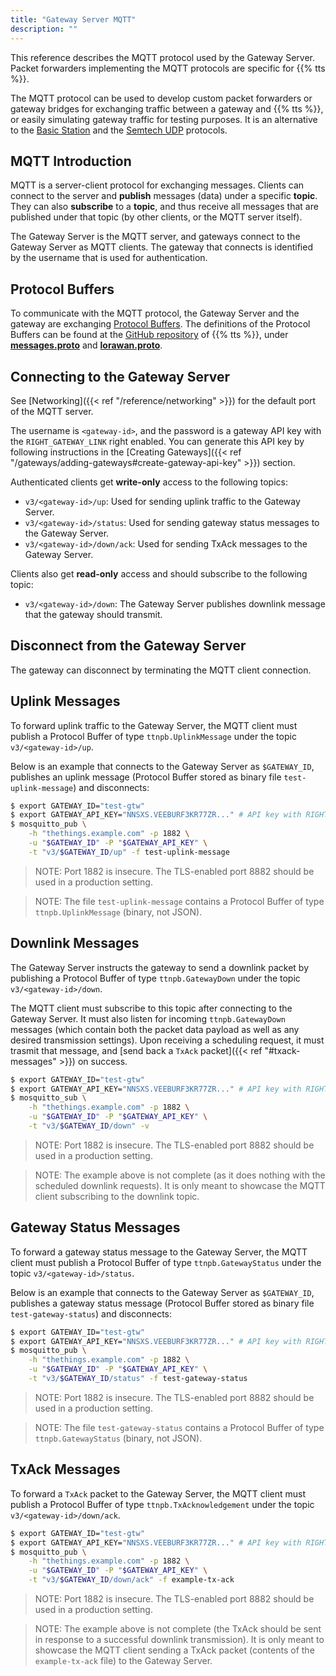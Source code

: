 ```yaml
---
title: "Gateway Server MQTT"
description: ""
---
```


This reference describes the MQTT protocol used by the Gateway Server. Packet forwarders implementing the MQTT protocols are specific for {{% tts %}}.

The MQTT protocol can be used to develop custom packet forwarders or gateway bridges for exchanging traffic between a gateway and {{% tts %}}, or easily simulating gateway traffic for testing purposes. It is an alternative to the [Basic Station](https://doc.sm.tc/station/index.html) and the [Semtech UDP](https://github.com/Lora-net/packet_forwarder/blob/master/PROTOCOL.TXT) protocols.

## MQTT Introduction

MQTT is a server-client protocol for exchanging messages. Clients can connect to the server and **publish** messages (data) under a specific **topic**. They can also **subscribe** to a **topic**, and thus receive all messages that are published under that topic (by other clients, or the MQTT server itself).

The Gateway Server is the MQTT server, and gateways connect to the Gateway Server as MQTT clients. The gateway that connects is identified by the username that is used for authentication.

## Protocol Buffers

To communicate with the MQTT protocol, the Gateway Server and the gateway are exchanging [Protocol Buffers](https://developers.google.com/protocol-buffers). The definitions of the Protocol Buffers can be found at the [GitHub repository](https://github.com/TheThingsNetwork/lorawan-stack) of {{% tts %}}, under [**messages.proto**](https://github.com/TheThingsNetwork/lorawan-stack/blob/default/api/messages.proto) and [**lorawan.proto**](https://github.com/TheThingsNetwork/lorawan-stack/blob/default/api/lorawan.proto).

## Connecting to the Gateway Server

See [Networking]({{< ref "/reference/networking" >}}) for the default port of the MQTT server.

The username is `<gateway-id>`, and the password is a gateway API key with the `RIGHT_GATEWAY_LINK` right enabled. You can generate this API key by following instructions in the [Creating Gateways]({{< ref "/gateways/adding-gateways#create-gateway-api-key" >}}) section.

Authenticated clients get **write-only** access to the following topics:

- `v3/<gateway-id>/up`: Used for sending uplink traffic to the Gateway Server.
- `v3/<gateway-id>/status`: Used for sending gateway status messages to the Gateway Server.
- `v3/<gateway-id>/down/ack`: Used for sending TxAck messages to the Gateway Server.

Clients also get **read-only** access and should subscribe to the following topic:

- `v3/<gateway-id>/down`: The Gateway Server publishes downlink message that the gateway should transmit.

## Disconnect from the Gateway Server

The gateway can disconnect by terminating the MQTT client connection.

## Uplink Messages

To forward uplink traffic to the Gateway Server, the MQTT client must publish a Protocol Buffer of type `ttnpb.UplinkMessage` under the topic `v3/<gateway-id>/up`.

Below is an example that connects to the Gateway Server as `$GATEWAY_ID`, publishes an uplink message (Protocol Buffer stored as binary file `test-uplink-message`) and disconnects:

```bash
$ export GATEWAY_ID="test-gtw"
$ export GATEWAY_API_KEY="NNSXS.VEEBURF3KR77ZR..." # API key with RIGHT_GATEWAY_LINK rights
$ mosquitto_pub \
    -h "thethings.example.com" -p 1882 \
    -u "$GATEWAY_ID" -P "$GATEWAY_API_KEY" \
    -t "v3/$GATEWAY_ID/up" -f test-uplink-message
```

>NOTE: Port 1882 is insecure. The TLS-enabled port 8882 should be used in a production setting.

>NOTE: The file `test-uplink-message` contains a Protocol Buffer of type `ttnpb.UplinkMessage` (binary, not JSON).

## Downlink Messages

The Gateway Server instructs the gateway to send a downlink packet by publishing a Protocol Buffer of type `ttnpb.GatewayDown` under the topic `v3/<gateway-id>/down`.

The MQTT client must subscribe to this topic after connecting to the Gateway Server. It must also listen for incoming `ttnpb.GatewayDown` messages (which contain both the packet data payload as well as any desired transmission settings). Upon receiving a scheduling request, it must trasmit that message, and [send back a `TxAck` packet]({{< ref "#txack-messages" >}}) on success.

```bash
$ export GATEWAY_ID="test-gtw"
$ export GATEWAY_API_KEY="NNSXS.VEEBURF3KR77ZR..." # API key with RIGHT_GATEWAY_LINK rights
$ mosquitto_sub \
    -h "thethings.example.com" -p 1882 \
    -u "$GATEWAY_ID" -P "$GATEWAY_API_KEY" \
    -t "v3/$GATEWAY_ID/down" -v
```

>NOTE: Port 1882 is insecure. The TLS-enabled port 8882 should be used in a production setting.

>NOTE: The example above is not complete (as it does nothing with the scheduled downlink requests). It is only meant to showcase the MQTT client subscribing to the downlink topic.

## Gateway Status Messages

To forward a gateway status message to the Gateway Server, the MQTT client must publish a Protocol Buffer of type `ttnpb.GatewayStatus` under the topic `v3/<gateway-id>/status`.

Below is an example that connects to the Gateway Server as `$GATEWAY_ID`, publishes a gateway status message (Protocol Buffer stored as binary file `test-gateway-status`) and disconnects:

```bash
$ export GATEWAY_ID="test-gtw"
$ export GATEWAY_API_KEY="NNSXS.VEEBURF3KR77ZR..." # API key with RIGHT_GATEWAY_LINK rights
$ mosquitto_pub \
    -h "thethings.example.com" -p 1882 \
    -u "$GATEWAY_ID" -P "$GATEWAY_API_KEY" \
    -t "v3/$GATEWAY_ID/status" -f test-gateway-status
```

>NOTE: Port 1882 is insecure. The TLS-enabled port 8882 should be used in a production setting.

>NOTE: The file `test-gateway-status` contains a Protocol Buffer of type `ttnpb.GatewayStatus` (binary, not JSON).

## TxAck Messages

To forward a `TxAck` packet to the Gateway Server, the MQTT client must publish a Protocol Buffer of type `ttnpb.TxAcknowledgement` under the topic `v3/<gateway-id>/down/ack`.

```bash
$ export GATEWAY_ID="test-gtw"
$ export GATEWAY_API_KEY="NNSXS.VEEBURF3KR77ZR..." # API key with RIGHT_GATEWAY_LINK rights
$ mosquitto_pub \
    -h "thethings.example.com" -p 1882 \
    -u "$GATEWAY_ID" -P "$GATEWAY_API_KEY" \
    -t "v3/$GATEWAY_ID/down/ack" -f example-tx-ack
```

>NOTE: Port 1882 is insecure. The TLS-enabled port 8882 should be used in a production setting.

>NOTE: The example above is not complete (the TxAck should be sent in response to a successful downlink transmission). It is only meant to showcase the MQTT client sending a TxAck packet (contents of the `example-tx-ack` file) to the Gateway Server.

